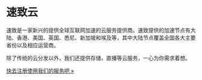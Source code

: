 <div class="jumbotron">
<h1>速致云</h1>
<p>速致是一家新兴的提供全球互联网加速的云服务提供商。速致提供的加速节点有大陆、香港、美国、英国、悉尼、新加坡和埃及等，其中大陆节点覆盖全国各大主要省份以及相应运营商。</p>
<p>除了传统的云分发以外，我们还提供存储，直播等云服务，一心为你需求着想。</p>
<p>
<a role="button" href="https://www.cdnzz.com" class="btn btn-lg btn-primary">快去注册使用我们的服务吧 »</a>
</p>
</div>
